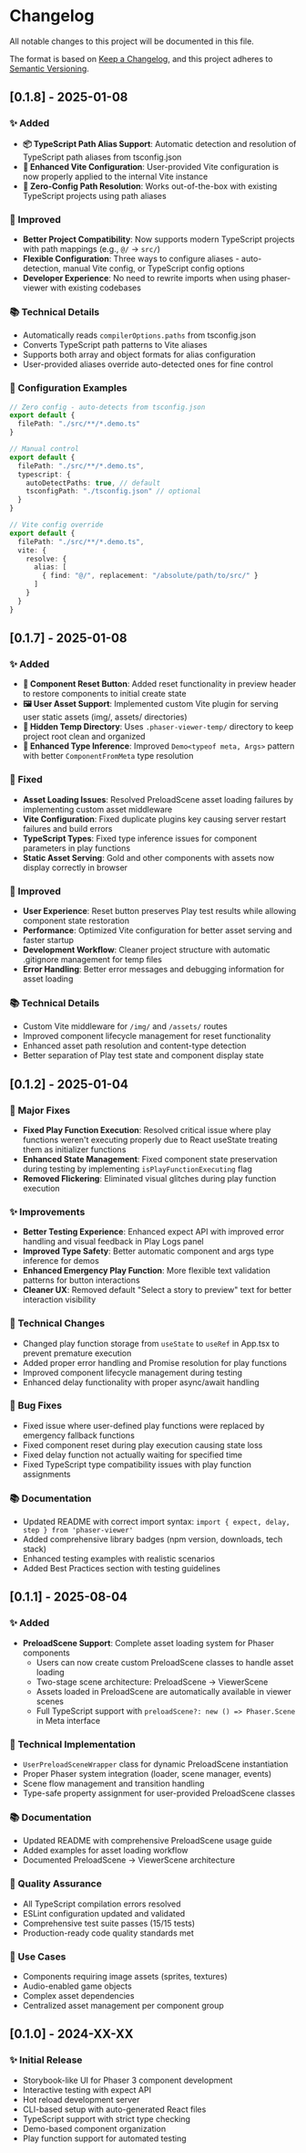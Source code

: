 # Changelog

All notable changes to this project will be documented in this file.

The format is based on [Keep a Changelog](https://keepachangelog.com/en/1.0.0/),
and this project adheres to [Semantic Versioning](https://semver.org/spec/v2.0.0.html).

## [0.1.8] - 2025-01-08

### ✨ Added
- **📦 TypeScript Path Alias Support**: Automatic detection and resolution of TypeScript path aliases from tsconfig.json
- **🔧 Enhanced Vite Configuration**: User-provided Vite configuration is now properly applied to the internal Vite instance
- **🎯 Zero-Config Path Resolution**: Works out-of-the-box with existing TypeScript projects using path aliases

### 🚀 Improved
- **Better Project Compatibility**: Now supports modern TypeScript projects with path mappings (e.g., `@/` → `src/`)
- **Flexible Configuration**: Three ways to configure aliases - auto-detection, manual Vite config, or TypeScript config options
- **Developer Experience**: No need to rewrite imports when using phaser-viewer with existing codebases

### 📚 Technical Details
- Automatically reads `compilerOptions.paths` from tsconfig.json
- Converts TypeScript path patterns to Vite aliases
- Supports both array and object formats for alias configuration
- User-provided aliases override auto-detected ones for fine control

### 🔧 Configuration Examples
```typescript
// Zero config - auto-detects from tsconfig.json
export default {
  filePath: "./src/**/*.demo.ts"
}

// Manual control
export default {
  filePath: "./src/**/*.demo.ts",
  typescript: {
    autoDetectPaths: true, // default
    tsconfigPath: "./tsconfig.json" // optional
  }
}

// Vite config override
export default {
  filePath: "./src/**/*.demo.ts",
  vite: {
    resolve: {
      alias: [
        { find: "@/", replacement: "/absolute/path/to/src/" }
      ]
    }
  }
}
```

## [0.1.7] - 2025-01-08

### ✨ Added
- **🔄 Component Reset Button**: Added reset functionality in preview header to restore components to initial create state
- **🖼️ User Asset Support**: Implemented custom Vite plugin for serving user static assets (img/, assets/ directories)
- **🧹 Hidden Temp Directory**: Uses `.phaser-viewer-temp/` directory to keep project root clean and organized
- **🎯 Enhanced Type Inference**: Improved `Demo<typeof meta, Args>` pattern with better `ComponentFromMeta` type resolution

### 🔧 Fixed
- **Asset Loading Issues**: Resolved PreloadScene asset loading failures by implementing custom asset middleware
- **Vite Configuration**: Fixed duplicate plugins key causing server restart failures and build errors
- **TypeScript Types**: Fixed type inference issues for component parameters in play functions
- **Static Asset Serving**: Gold and other components with assets now display correctly in browser

### 🚀 Improved
- **User Experience**: Reset button preserves Play test results while allowing component state restoration
- **Performance**: Optimized Vite configuration for better asset serving and faster startup
- **Development Workflow**: Cleaner project structure with automatic .gitignore management for temp files
- **Error Handling**: Better error messages and debugging information for asset loading

### 📚 Technical Details
- Custom Vite middleware for `/img/` and `/assets/` routes
- Improved component lifecycle management for reset functionality
- Enhanced asset path resolution and content-type detection
- Better separation of Play test state and component display state

## [0.1.2] - 2025-01-04

### 🚀 Major Fixes

- **Fixed Play Function Execution**: Resolved critical issue where play functions weren't executing properly due to React useState treating them as initializer functions
- **Enhanced State Management**: Fixed component state preservation during testing by implementing `isPlayFunctionExecuting` flag
- **Removed Flickering**: Eliminated visual glitches during play function execution

### ✨ Improvements

- **Better Testing Experience**: Enhanced expect API with improved error handling and visual feedback in Play Logs panel
- **Improved Type Safety**: Better automatic component and args type inference for demos
- **Enhanced Emergency Play Function**: More flexible text validation patterns for button interactions
- **Cleaner UX**: Removed default "Select a story to preview" text for better interaction visibility

### 🔧 Technical Changes

- Changed play function storage from `useState` to `useRef` in App.tsx to prevent premature execution
- Added proper error handling and Promise resolution for play functions
- Improved component lifecycle management during testing
- Enhanced delay functionality with proper async/await handling

### 🐛 Bug Fixes

- Fixed issue where user-defined play functions were replaced by emergency fallback functions
- Fixed component reset during play execution causing state loss
- Fixed delay function not actually waiting for specified time
- Fixed TypeScript type compatibility issues with play function assignments

### 📚 Documentation

- Updated README with correct import syntax: `import { expect, delay, step } from 'phaser-viewer'`
- Added comprehensive library badges (npm version, downloads, tech stack)
- Enhanced testing examples with realistic scenarios
- Added Best Practices section with testing guidelines

## [0.1.1] - 2025-08-04

### ✨ Added
- **PreloadScene Support**: Complete asset loading system for Phaser components
  - Users can now create custom PreloadScene classes to handle asset loading
  - Two-stage scene architecture: PreloadScene → ViewerScene
  - Assets loaded in PreloadScene are automatically available in viewer scenes
  - Full TypeScript support with `preloadScene?: new () => Phaser.Scene` in Meta interface

### 🔧 Technical Implementation
- `UserPreloadSceneWrapper` class for dynamic PreloadScene instantiation
- Proper Phaser system integration (loader, scene manager, events)
- Scene flow management and transition handling
- Type-safe property assignment for user-provided PreloadScene classes

### 📚 Documentation
- Updated README with comprehensive PreloadScene usage guide
- Added examples for asset loading workflow
- Documented PreloadScene → ViewerScene architecture

### 🧪 Quality Assurance
- All TypeScript compilation errors resolved
- ESLint configuration updated and validated
- Comprehensive test suite passes (15/15 tests)
- Production-ready code quality standards met

### 🎯 Use Cases
- Components requiring image assets (sprites, textures)
- Audio-enabled game objects
- Complex asset dependencies
- Centralized asset management per component group

## [0.1.0] - 2024-XX-XX

### ✨ Initial Release
- Storybook-like UI for Phaser 3 component development
- Interactive testing with expect API
- Hot reload development server
- CLI-based setup with auto-generated React files
- TypeScript support with strict type checking
- Demo-based component organization
- Play function support for automated testing